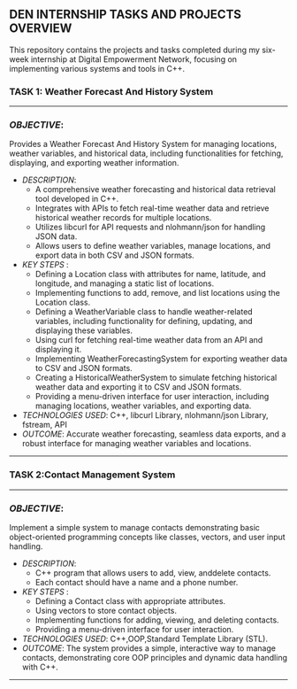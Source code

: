 ## DEN INTERNSHIP TASKS AND PROJECTS OVERVIEW
This repository contains the projects and tasks completed during my six-week internship at Digital Empowerment Network, focusing on implementing various systems and tools in C++.
### TASK 1: Weather Forecast And History System
---
### *OBJECTIVE*:
Provides a  Weather Forecast And History System for managing locations, weather variables, and historical data, including functionalities for fetching, displaying, and exporting weather information.
+ *DESCRIPTION*:
  - A comprehensive weather forecasting and historical data retrieval tool developed in C++.
  - Integrates with APIs to fetch real-time weather data and retrieve historical weather records for multiple locations.
  - Utilizes libcurl for API requests and nlohmann/json for handling JSON data.
  - Allows users to define weather variables, manage locations, and export data in both CSV and JSON formats.
+ *KEY STEPS* :
  - Defining a Location class with attributes for name, latitude, and longitude, and managing a static list of locations.
  - Implementing functions to add, remove, and list locations using the Location class.
  - Defining a WeatherVariable class to handle weather-related variables, including functionality for defining, updating, and displaying these variables.
  - Using curl for fetching real-time weather data from an API and displaying it.
  - Implementing WeatherForecastingSystem for exporting weather data to CSV and JSON formats.
  - Creating a HistoricalWeatherSystem to simulate fetching historical weather data and exporting it to CSV and JSON formats.
  - Providing a menu-driven interface for user interaction, including managing locations, weather variables, and exporting data.
+ *TECHNOLOGIES USED*: C++, libcurl Library, nlohmann/json Library, fstream, API
+ *OUTCOME*: Accurate weather forecasting, seamless data exports, and a robust interface for managing weather variables and locations.
--- ---
  ### TASK 2:Contact Management System
---
### *OBJECTIVE*:
Implement a simple system to manage contacts demonstrating basic object-oriented programming concepts like classes, vectors, and user input handling.
+ *DESCRIPTION*:
  - C++ program that allows users to add, view, anddelete contacts.
  - Each contact should have a name and a phone number.
+ *KEY STEPS* :
  - Defining a Contact class with appropriate attributes.
  - Using vectors to store contact objects.
  - Implementing functions for adding, viewing, and deleting contacts.
  - Providing a menu-driven interface for user interaction.
+ *TECHNOLOGIES USED*: C++,OOP,Standard Template Library (STL).
+ *OUTCOME*: The system provides a simple, interactive way to manage contacts, demonstrating core OOP principles and dynamic data handling with C++.
--- ---
